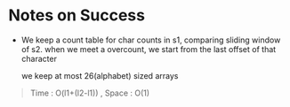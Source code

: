 # Notes on Success
+ We keep a count table for char counts in s1,
  comparing sliding window of s2.
  when we meet a overcount, we start from the last offset of that character

  we keep at most 26(alphabet) sized arrays

> Time : O(l1+(l2-l1)) , Space : O(1)
